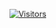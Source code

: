 [![Visitors](https://api.visitorbadge.io/api/visitors?path=https%3A%2F%2Fgithub.com%2FAzeem000011111111%2FAzeem000011111111&labelColor=%23697689&countColor=%2337d67a&style=plastic)](https://visitorbadge.io/status?path=https%3A%2F%2Fgithub.com%2FAzeem000011111111%2FAzeem000011111111)

 <svg xmlns="http://www.w3.org/2000/svg" fill="none">
        <foreignObject width="100%" height="100%"> 
            <div xmlns="http://www.w3.org/1999/xhtml">
                <!--we can include <style> elements, html elements etc. here now, with a few restrictions! Note it must be in xHTML style (so <img src="" /> not <img src="" > to be valid -->
            </div>
       </foreignObject>
</svg
